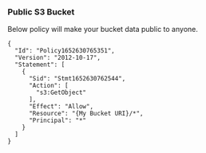 ### Public S3 Bucket
Below policy will make your bucket data public to anyone.


```
{
  "Id": "Policy1652630765351",
  "Version": "2012-10-17",
  "Statement": [
    {
      "Sid": "Stmt1652630762544",
      "Action": [
        "s3:GetObject"
      ],
      "Effect": "Allow",
      "Resource": "{My Bucket URI}/*",
      "Principal": "*"
    }
  ]
}
```